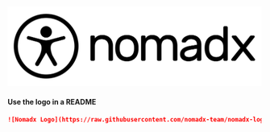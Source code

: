 ![Nomadx Logo](logo.svg)

#### Use the logo in a README
```md
![Nomadx Logo](https://raw.githubusercontent.com/nomadx-team/nomadx-logo/master/logo.svg?sanitize=true)
```